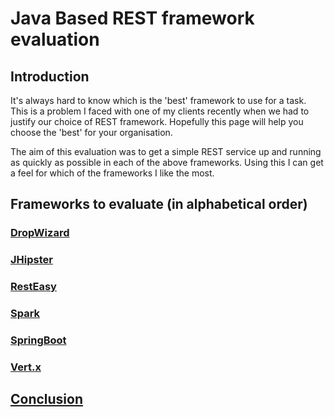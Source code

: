 # Java Based REST framework evaluation

## Introduction
It's always hard to know which is the 'best' framework to use for a task. This is a problem I faced with one
of my clients recently when we had to justify our choice of REST framework. Hopefully this page will help you 
choose the 'best' for your organisation.
 
The aim of this evaluation was to get a simple REST service up and running as quickly as possible in each of the above 
frameworks. Using this I can get a feel for which of the frameworks I like the most.

## Frameworks to evaluate (in alphabetical order)

### [DropWizard](dropwizard.md)
### [JHipster](jhipster.md)
### [RestEasy](resteasy.md)
### [Spark](spark.md)
### [SpringBoot](springboot.md)
### [Vert.x](vertx.md)

## [Conclusion](conclusion.md)






